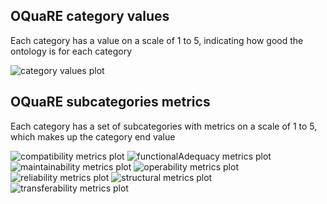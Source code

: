 ## OQuaRE category values
Each category has a value on a scale of 1 to 5, indicating how good the ontology is for each category

![category values plot](ontologyCEPH_category_values.png)
## OQuaRE subcategories metrics
Each category has a set of subcategories with metrics on a scale of 1 to 5, which makes up the category end value

![compatibility metrics plot](ontologyCEPH_compatibility_metrics.png)
![functionalAdequacy metrics plot](ontologyCEPH_functionalAdequacy_metrics.png)
![maintainability metrics plot](ontologyCEPH_maintainability_metrics.png)
![operability metrics plot](ontologyCEPH_operability_metrics.png)
![reliability metrics plot](ontologyCEPH_reliability_metrics.png)
![structural metrics plot](ontologyCEPH_structural_metrics.png)
![transferability metrics plot](ontologyCEPH_transferability_metrics.png)
